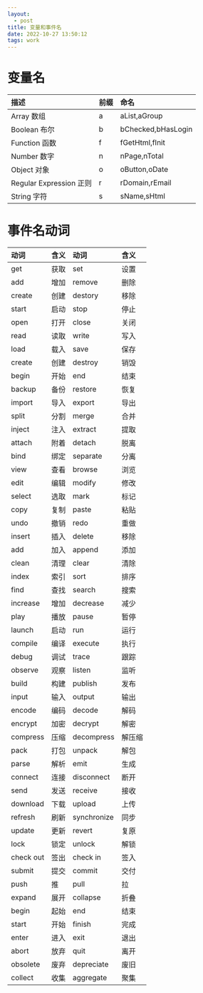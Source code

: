 ```yaml
---
layout:
  - post
title: 变量和事件名
date: 2022-10-27 13:50:12
tags: work
---
```


# 变量名

| 描述 |  前缀 | 命名 |  
|:-----|:------|:-----| 
| Array 数组 | a | aList,aGroup|  
| Boolean 布尔 | b | bChecked,bHasLogin |  
| Function 函数 | f | fGetHtml,fInit |  
| Number 数字 | n | nPage,nTotal |
| Object 对象 | o | oButton,oDate |
| Regular Expression 正则 | r | rDomain,rEmail |
| String 字符 | s | sName,sHtml |

# 事件名动词

|动词|含义|动词|含义|  
|:--|:--|:--|:--| 
|get |获取| set |设置|  
|add |增加|remove |删除|  
|create |创建|destory |移除| 
|start |启动|stop |停止|
|open |打开|close |关闭| 
|read |读取|write |写入|
|load |载入|save |保存|
|create |创建|destroy |销毁|  
|begin |开始|end |结束|  
|backup |备份|restore |恢复| 
|import |导入|export |导出| 
|split |分割|merge |合并|
|inject |注入|extract |提取|  
|attach |附着|detach |脱离| 
|bind |绑定|separate |分离|  
|view |查看|browse |浏览|
|edit |编辑|modify |修改| 
|select |选取|mark |标记| 
|copy |复制|paste |粘贴|  
|undo |撤销|redo |重做| 
|insert |插入|delete |移除|  
|add |加入|append |添加| 
|clean |清理|clear |清除|  
|index |索引|sort |排序| 
|find |查找|search |搜索|  
|increase |增加|decrease |减少|
|play |播放|pause |暂停|  
|launch |启动|run |运行| 
|compile |编译|execute |执行|  
|debug |调试|trace |跟踪|
|observe |观察|listen |监听|  
|build |构建|publish |发布| 
|input |输入|output |输出| 
|encode |编码|decode |解码|
|encrypt |加密|decrypt |解密| 
|compress |压缩|decompress |解压缩|  
|pack |打包|unpack |解包|  
|parse |解析|emit |生成|
|connect |连接|disconnect |断开|  
|send |发送|receive |接收| 
|download |下载|upload |上传| 
|refresh |刷新|synchronize |同步|  
|update |更新|revert |复原|  
|lock |锁定|unlock |解锁|
|check out |签出|check in |签入| 
|submit |提交|commit |交付| 
|push |推|pull |拉|  
|expand |展开|collapse |折叠| 
|begin |起始|end |结束|  
|start |开始|finish |完成|  
|enter |进入|exit |退出|  
|abort |放弃|quit |离开|  
|obsolete |废弃|depreciate |废旧| 
|collect |收集|aggregate |聚集|   

